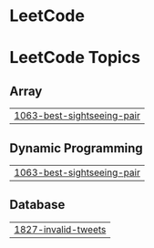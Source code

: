 # LeetCode
<!---LeetCode Topics Start-->
# LeetCode Topics
## Array
|  |
| ------- |
| [1063-best-sightseeing-pair](https://github.com/HazemKhairat/LeetCode/tree/master/1063-best-sightseeing-pair) |
## Dynamic Programming
|  |
| ------- |
| [1063-best-sightseeing-pair](https://github.com/HazemKhairat/LeetCode/tree/master/1063-best-sightseeing-pair) |
## Database
|  |
| ------- |
| [1827-invalid-tweets](https://github.com/HazemKhairat/LeetCode/tree/master/1827-invalid-tweets) |
<!---LeetCode Topics End-->